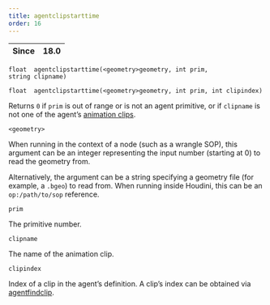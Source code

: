 ```yaml
---
title: agentclipstarttime
order: 16
---
```

| Since | 18.0 |
| --- | --- |

`float  agentclipstarttime(<geometry>geometry, int prim, string clipname)`

`float  agentclipstarttime(<geometry>geometry, int prim, int clipindex)`

Returns `0` if `prim` is out of range or is not an agent primitive, or if `clipname` is not one of the agent’s [animation clips](/en/houdini-vex/crowds/agentclipcatalog "Returns all of the animation clips that have been loaded for an agent primitive.").

`<geometry>`

When running in the context of a node (such as a wrangle SOP), this argument can be an integer representing the input number (starting at 0) to read the geometry from.

Alternatively, the argument can be a string specifying a geometry file (for example, a `.bgeo`) to read from. When running inside Houdini, this can be an `op:/path/to/sop` reference.

`prim`

The primitive number.

`clipname`

The name of the animation clip.

`clipindex`

Index of a clip in the agent’s definition.
A clip’s index can be obtained via [agentfindclip](/en/houdini-vex/crowds/agentfindclip "Finds the index of a clip in an agent’s definition.").
